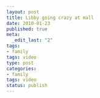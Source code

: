 ```yaml
--- 
layout: post
title: Libby going crazy at mall
date: 2010-01-23
published: true
meta: 
  _edit_last: "2"
tags: 
- family
tags: video
type: post
categories: 
- family
tags: video
status: publish
---
```

<div class="posterous_autopost"></div>
